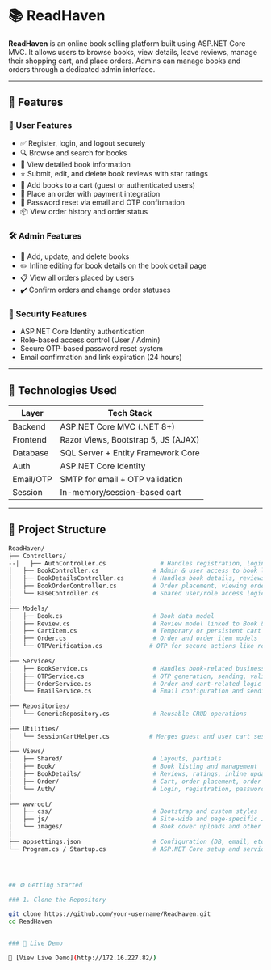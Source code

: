 # 📚 ReadHaven

**ReadHaven** is an online book selling platform built using ASP.NET Core MVC. It allows users to browse books, view details, leave reviews, manage their shopping cart, and place orders. Admins can manage books and orders through a dedicated admin interface.

---

## 🌟 Features

### 👤 User Features
- ✅ Register, login, and logout securely
- 🔍 Browse and search for books
- 📄 View detailed book information
- ⭐ Submit, edit, and delete book reviews with star ratings
- 🛒 Add books to a cart (guest or authenticated users)
- 🧾 Place an order with payment integration
- 📩 Password reset via email and OTP confirmation
- 📦 View order history and order status

### 🛠️ Admin Features
- 📘 Add, update, and delete books
- ✏️ Inline editing for book details on the book detail page
- 📋 View all orders placed by users
- ✔️ Confirm orders and change order statuses

### 🔐 Security Features
- ASP.NET Core Identity authentication
- Role-based access control (User / Admin)
- Secure OTP-based password reset system
- Email confirmation and link expiration (24 hours)

---

## 🧱 Technologies Used

| Layer       | Tech Stack                        |
|-------------|-----------------------------------|
| Backend     | ASP.NET Core MVC (.NET 8+)        |
| Frontend    | Razor Views, Bootstrap 5, JS (AJAX)|
| Database    | SQL Server + Entity Framework Core|
| Auth        | ASP.NET Core Identity              |
| Email/OTP   | SMTP for email + OTP validation   |
| Session     | In-memory/session-based cart      |

---

## 🧩 Project Structure

```bash
ReadHaven/
├── Controllers/
--│   ├── AuthController.cs               # Handles registration, login, password reset
│   ├── BookController.cs               # Admin & user access to book listing, creation, update
│   ├── BookDetailsController.cs        # Handles book details, reviews (CRUD), and ratings
│   ├── BookOrderController.cs          # Order placement, viewing orders, status changes
│   └── BaseController.cs               # Shared user/role access logic
│
├── Models/
│   ├── Book.cs                         # Book data model
│   ├── Review.cs                       # Review model linked to Book & User
│   ├── CartItem.cs                     # Temporary or persistent cart storage
│   ├── Order.cs                        # Order and order item models
│   └── OTPVerification.cs             # OTP for secure actions like reset
│
├── Services/
│   ├── BookService.cs                  # Handles book-related business logic & image uploads
│   ├── OTPService.cs                   # OTP generation, sending, validation
│   ├── OrderService.cs                 # Order and cart-related logic
│   └── EmailService.cs                 # Email configuration and sending
│
├── Repositories/
│   └── GenericRepository.cs            # Reusable CRUD operations
│
├── Utilities/
│   └── SessionCartHelper.cs           # Merges guest and user cart sessions
│
├── Views/
│   ├── Shared/                         # Layouts, partials
│   ├── Book/                           # Book listing and management
│   ├── BookDetails/                    # Reviews, ratings, inline updates
│   ├── Order/                          # Cart, order placement, order history
│   └── Auth/                           # Login, registration, password reset
│
├── wwwroot/
│   ├── css/                            # Bootstrap and custom styles
│   ├── js/                             # Site-wide and page-specific JS (e.g., Details.js)
│   └── images/                         # Book cover uploads and other static assets
│
├── appsettings.json                    # Configuration (DB, email, etc.)
└── Program.cs / Startup.cs             # ASP.NET Core setup and service registrations




## ⚙️ Getting Started

### 1. Clone the Repository

git clone https://github.com/your-username/ReadHaven.git
cd ReadHaven


### 🚀 Live Demo

🔗 [View Live Demo](http://172.16.227.82/)
